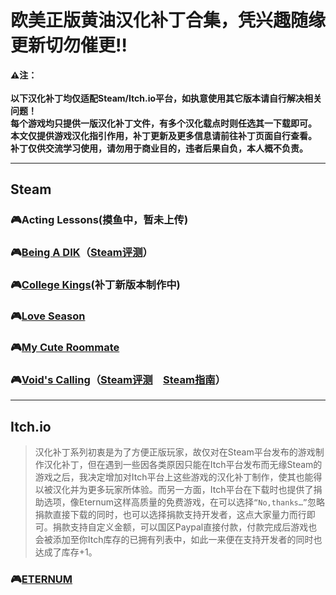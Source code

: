 # 欧美正版黄油汉化补丁合集，凭兴趣随缘更新切勿催更:bangbang:
**:warning:注：<br>
<br>以下汉化补丁均仅适配Steam/Itch.io平台，如执意使用其它版本请自行解决相关问题！
<br>每个游戏均只提供一版汉化补丁文件，有多个汉化载点时则任选其一下载即可。
<br>本文仅提供游戏汉化指引作用，补丁更新及更多信息请前往补丁页面自行查看。
<br>补丁仅供交流学习使用，请勿用于商业目的，违者后果自负，本人概不负责。**
***
## Steam
### :video_game:Acting Lessons(摸鱼中，暂未上传)
### :video_game:[Being A DIK](https://github.com/Vetoyi/CN_Patch.Being_A_DIK)（[Steam评测](https://steamcommunity.com/profiles/76561199398077224/recommended/1126320/)）
### :video_game:[College Kings](https://github.com/Vetoyi/CN_Patch.College_Kings)(补丁新版本制作中)
### :video_game:[Love Season](https://github.com/Vetoyi/CN_Patch.Love_Season)
### :video_game:[My Cute Roommate](https://steamcommunity.com/id/Vetoy/recommended/1276610/)
### :video_game:[Void's Calling](https://github.com/Vetoyi/CN_Patch.Voids_Calling_ep.1)（[Steam评测](https://steamcommunity.com/id/Vetoy/recommended/1212020/)　[Steam指南](https://steamcommunity.com/sharedfiles/filedetails/?id=2783923883)）
***
## Itch.io
> 汉化补丁系列初衷是为了方便正版玩家，故仅对在Steam平台发布的游戏制作汉化补丁，但在遇到一些因各类原因只能在Itch平台发布而无缘Steam的游戏之后，我决定增加对Itch平台上这些游戏的汉化补丁制作，使其也能得以被汉化并为更多玩家所体验。而另一方面，Itch平台在下载时也提供了捐助选项，像Eternum这样高质量的免费游戏，在可以选择`“No,thanks…”`忽略捐款直接下载的同时，也可以选择捐款支持开发者，这点大家量力而行即可。捐款支持自定义金额，可以国区Paypal直接付款，付款完成后游戏也会被添加至你Itch库存的已拥有列表中，如此一来便在支持开发者的同时也达成了库存+1。
### :video_game:[ETERNUM](https://github.com/Vetoyi/CN_Patch.ETERNUM)
